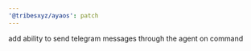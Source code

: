 ```yaml
---
'@tribesxyz/ayaos': patch
---
```


add ability to send telegram messages through the agent on command
